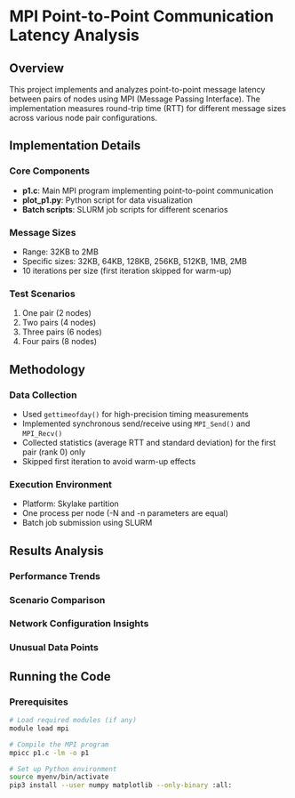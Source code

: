 # MPI Point-to-Point Communication Latency Analysis

## Overview
This project implements and analyzes point-to-point message latency between pairs of nodes using MPI (Message Passing Interface). The implementation measures round-trip time (RTT) for different message sizes across various node pair configurations.

## Implementation Details

### Core Components
- **p1.c**: Main MPI program implementing point-to-point communication
- **plot_p1.py**: Python script for data visualization
- **Batch scripts**: SLURM job scripts for different scenarios

### Message Sizes
- Range: 32KB to 2MB
- Specific sizes: 32KB, 64KB, 128KB, 256KB, 512KB, 1MB, 2MB
- 10 iterations per size (first iteration skipped for warm-up)

### Test Scenarios
1. One pair (2 nodes)
2. Two pairs (4 nodes)
3. Three pairs (6 nodes)
4. Four pairs (8 nodes)

## Methodology

### Data Collection
- Used `gettimeofday()` for high-precision timing measurements
- Implemented synchronous send/receive using `MPI_Send()` and `MPI_Recv()`
- Collected statistics (average RTT and standard deviation) for the first pair (rank 0) only
- Skipped first iteration to avoid warm-up effects

### Execution Environment
- Platform: Skylake partition
- One process per node (-N and -n parameters are equal)
- Batch job submission using SLURM

## Results Analysis

### Performance Trends


### Scenario Comparison


### Network Configuration Insights


### Unusual Data Points


## Running the Code

### Prerequisites
```bash
# Load required modules (if any)
module load mpi

# Compile the MPI program
mpicc p1.c -lm -o p1

# Set up Python environment
source myenv/bin/activate
pip3 install --user numpy matplotlib --only-binary :all: